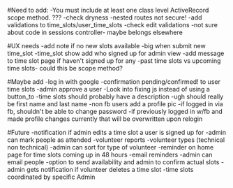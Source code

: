 #Need to add:
  -You must include at least one class level ActiveRecord scope method. ???
  -check dryness
  -nested routes not secure!
  -add validations to time_slots/user_time_slots
  -check edit validations
  -not sure about code in sessions controller- maybe belongs elsewhere

#UX needs
  -add note if no new slots available
  -big when submit new time_slot
  -time_slot show add who signed up for admin view
  -add message to time slot page if haven't signed up for any
  -past time slots vs upcoming time slots- could this be scope method?

#Maybe add
  -log in with google
  -confirmation pending/confirmed! to user time slots
  -admin approve a user
  -Look into fixing js instead of using a button_to
  -time slots should probably have a description
  -ugh should really be first name and last name
  -non fb users add a profile pic
  -if logged in via fb, shouldn't be able to change password
  -if previously logged in w/fb and made profile changes currently that will be overwritten upon relogin

#Future
  -notification if admin edits a time slot a user is signed up for
  -admin can mark people as attended
  -volunteer reports
  -volunteer types (technical non technical)
  -admin can sort for type of volunteer
  -reminder on home page for time slots coming up in 48 hours
  -email reminders
  -admin can email people
  -option to send availability and admin to confirm actual slots
  -admin gets notification if volunteer deletes a time slot
  -time slots coordinated by specific Admin
